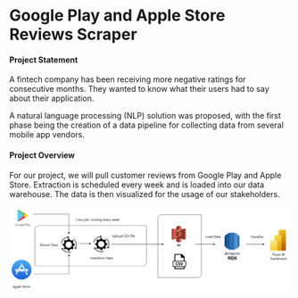 # Google Play and Apple Store Reviews Scraper


#### Project Statement
A fintech company has been receiving more negative ratings for consecutive months. They wanted to know what their users had to say about their application.

A natural language processing (NLP) solution was proposed, with the first phase being the creation of a data pipeline for collecting data from several mobile app vendors. 

#### Project Overview

For our project, we will pull customer reviews from Google Play and Apple Store. Extraction is scheduled every week and is loaded into our data warehouse. The data is then visualized for the usage of our stakeholders.

![Data Pipeline Figure](DataPipeline.png)
